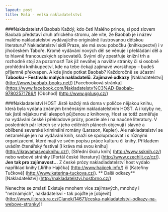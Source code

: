 ```yaml
---
layout: post
title: Malá - velká nakladatelství
---
```

###Nakladatelství Baobab
Každý, kdo četl Malého prince, si pod slovem Baobab představí druh afrického stromu, ale víte, že Baobab je i název malého nakladatelství vydávajícího originálně ilustrovanou dětskou literaturu? Nakladatelství sídlí Praze, ale má svou pobočku (knihkupectví) i v jihočeském  Táboře. Kromě vydávání nových děl se věnuje i překládání děl a to hlavně francouzských spisovatelů. Svými díly zpestřuje knižní trh a rozhodně stojí za pozornost!  Tak již neváhej a navštiv stránky či si osobně prohlédni knihkupectví, kde na tebe čekají zajímavé worskhopy – budeš příjemně překvapen.
A kde jinde potkat Baobab? Každoročně se účastní **Tabooku – Festivalu malých nakladatelů**.
**Zajímavé odkazy**
[Nakladatelství] (http://www.baobab-books.net/)
[Facebooková stránka] (https://www.facebook.com/Nakladatelstv%C3%AD-Baobab-97802571786/)
[Obchod] (http://www.gplusg.cz/)

###Nakladatelství HOST
Jistě každý má doma v poličce nějakou knihu, která byla vydána známým brněnským nakladatelstvím HOST. A i kdyby ne, tak jistě nějakou měl alespoň půjčenou z knihovny, Host se totiž zaměřuje na vydávání české i překladové prózy, poezie ale i na naučné literatury. V posledních pár letech se v jeho edičních plánech objevují i slavné a oblíbené severské kriminální romány (Larsson, Kepler). Ale nakladatelství se nezaměřuje jen na vydávání knih, snaží se spolupracovat i s různými organizacemi, které mají ve svém popisu práce kulturu či knihy. Příkladem uvádím čtenářský festival [I kráva má svou knihu] (http://ikravamasvouknihu.cz/), [Střední školu knih] (http://www.ssknih.cz/) nebo  webové stránky [Portál české literatury] (http://www.czechlit.cz/cz/). 
**Jen tak pro zajímavost...**
Z české prózy nakladladatelství host vydalo například knihy [Jiřího Hajíčka] (http://www.hajicek.info/) či [Kateřiny Tučkové] (http://www.katerina-tuckova.cz/). 
** Další odkazy**
[Nakladatelství] (http://nakladatelstvi.hostbrno.cz/)

Nenechte se zmást! Existuje mnohem více zajímavých, mnohdy i "neznámých", nakladatelsví - tak pojďte je [objevit] (http://www.iliteratura.cz/Clanek/14671/ceska-nakladatelstvi-odkazy-na-webove-stranky)!
